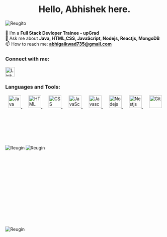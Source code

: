 <h1 align="center"> Hello, Abhishek here. </h1>
<p align="left">
  <img src="https://komarev.com/ghpvc/?username=Reugito&label=Profile%20views&color=0e75b6&style=flat" alt="Reugito" />
</p>

🌱 I’m a **Full Stack Devloper Trainee - upGrad**<br>
💬 Ask me about **Java, HTML,CSS, JavaScript, Nodejs, Reactjs, MongoDB**<br>
📫 How to reach me: **abhigaikwad735@gmail.com**<br>

<h3 align="left">Connect with me:</h3>
<div>
  <a href="https://www.linkedin.com/in/abhigaikwad7/" target="_blank">
    <img src="https://cdn-icons-png.flaticon.com/128/226/226241.png" alt="LinkedIn" height="30" width="30" />
</a>
<!-- <a href="mailto:raosahebdhotreedu@gmail.com" target="_blank" style="margin-top:10px">
    <img src="https://www.vectorlogo.zone/logos/gmail/gmail-icon.svg" alt="Gmail" height="30" width="30" />
</a> -->
</div>

<h3 align="left">Languages and Tools:</h3>
<p align="left">
    <a href="https://www.java.com" target="Java" style="margin-left: 10px;"> 
        <img src="https://www.vectorlogo.zone/logos/java/java-icon.svg" alt="Java" width="40" height="40"/>
    <a href="https://developer.mozilla.org/en-US/docs/Web/HTML" target="_blank" style="margin-left: 20px;"> 
        <img src="https://www.vectorlogo.zone/logos/w3_html5/w3_html5-icon.svg" alt="HTML" width="40" height="40"/>
    </a> 
       <a href="https://www.css3.com/" target="_blank" style="margin-left: 20px;"> 
        <img src="https://www.vectorlogo.zone/logos/w3_css/w3_css-icon.svg" alt="CSS" width="40" height="40"/>
    </a>  
       <a href="https://developer.mozilla.org/en-US/docs/Web/JavaScript" target="_blank" style="margin-left: 20px;"> 
        <img src="https://www.cdnlogo.com/logos/j/44/javascript.svg" alt="JavaScript" width="40" height="40"/>
    </a>  
    <a href="https://www.javascript.com/" target="_blank" style="margin-left: 20px;"> 
        <img src="https://www.vectorlogo.zone/logos/javascript/javascript-icon.svg" alt="Javascript" width="40" height="40"/>
    </a>
    <a href="https://nodejs.org/en" target="_blank" style="margin-left: 20px;"> 
        <img src="https://www.vectorlogo.zone/logos/nodejs/nodejs-icon.svg" alt="Nodejs" width="40" height="40"/>
    </a>
    <a href="https://react.dev/" target="_blank" style="margin-left: 20px;"> 
        <img src="https://www.vectorlogo.zone/logos/reactjs/reactjs-icon.svg" alt="Nestjs" width="40" height="40"/>
    </a>
    <a href="https://git-scm.com/" target="_blank" style="margin-left: 20px;"> 
        <img src="https://www.vectorlogo.zone/logos/git-scm/git-scm-icon.svg" alt="Git" width="40" height="40"/>
    </a>
</p>

<div>
  <div style="margin-top: 115px;">
  <img align="left" src="https://github-readme-stats.vercel.app/api/top-langs?username=Reugin&show_icons=true&locale=en&layout=compact" alt="Reugin" />
</div>
<div style="margin-top: 15px;">
  <img align="center" src="https://github-readme-stats.vercel.app/api?username=Reugin&show_icons=true&locale=en" alt="Reugin" />
</div><br/>
</div>
<div style="margin-top: 225px">
  <img align="center" src="https://github-readme-streak-stats.herokuapp.com/?user=Reugin&" alt="Reugin" />
</div>
